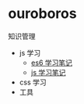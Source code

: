 # ouroboros

知识管理

-   js 学习
    -   [es6 学习笔记](/docs/js/es6/index.md)
    -   [js 学习笔记](/docs/js/es5/index.md)
-   css 学习
-   工具
